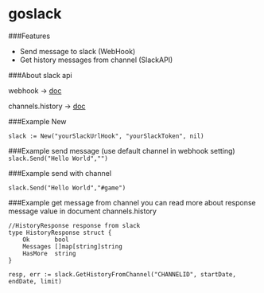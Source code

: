 # goslack

###Features
- Send message to slack (WebHook)
- Get history messages from channel (SlackAPI)
 

###About slack api 

webhook          -> [doc](https://api.slack.com/incoming-webhooks)

channels.history -> [doc](https://api.slack.com/methods/channels.history)

###Example New


`
	slack := New("yourSlackUrlHook", "yourSlackToken", nil)
`



###Example send message (use default channel in webhook setting)
`
	slack.Send("Hello World","")
`


###Example send with channel

`
slack.Send("Hello World","#game")
`

###Example get message from channel
you can read more about response message value in document channels.history

```
//HistoryResponse response from slack
type HistoryResponse struct {
	Ok       bool
	Messages []map[string]string
	HasMore  string
}
```

`
resp, err := slack.GetHistoryFromChannel("CHANNELID", startDate, endDate, limit)
`
